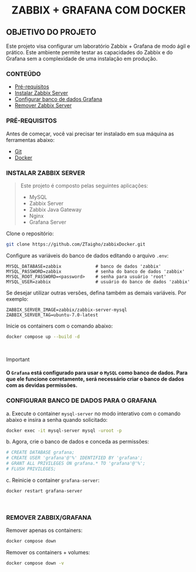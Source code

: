 <h1 align="center">ZABBIX + GRAFANA COM DOCKER</h1>

## OBJETIVO DO PROJETO
Este projeto visa configurar um laboratório Zabbix + Grafana de modo ágil e prático. Este ambiente permite testar as capacidades do Zabbix e do Grafana sem a complexidade de uma instalação em produção.

### CONTEÚDO
<!--ts-->
   * [Pré-requisitos](#pr%C3%A9-requisitos)
   * [Instalar Zabbix Server](#instalar-zabbix-server)
   * [Configurar banco de dados Grafana](#configurar-banco-de-dados-para-o-grafana)
   * [Remover Zabbix Server](#remover-zabbixgrafana)
<!--te-->

### PRÉ-REQUISITOS

Antes de começar, você vai precisar ter instalado em sua máquina as ferramentas abaixo:

- [Git](https://git-scm.com/download/linux)
- [Docker](https://docs.docker.com/engine/install/)

### INSTALAR ZABBIX SERVER
>Este projeto é composto pelas seguintes aplicações:
>- MySQL
>- Zabbix Server
>- Zabbix Java Gateway
>- Nginx
>- Grafana Server

Clone o repositório:
```bash
git clone https://github.com/ZTaigho/zabbixDocker.git
```

Configure as variáveis do banco de dados editando o arquivo `.env`:

```env
MYSQL_DATABASE=zabbix             # banco de dados 'zabbix'
MYSQL_PASSWORD=zabbix             # senha do banco de dados 'zabbix'
MYSQL_ROOT_PASSWORD=<password>    # senha para usuário 'root'
MYSQL_USER=zabbix                 # usuário do banco de dados 'zabbix'
```

Se desejar utilizar outras versões, defina também as demais variáveis. Por exemplo:

```env
ZABBIX_SERVER_IMAGE=zabbix/zabbix-server-mysql
ZABBIX_SERVER_TAG=ubuntu-7.0-latest
```

Inicie os containers com o comando abaixo:
```bash
docker compose up --build -d
```

<br>

> [!IMPORTANT]
> #### O `Grafana` está configurado para usar o `MySQL` como banco de dados. Para que ele funcione corretamente, será necessário criar o banco de dados com as devidas permissões.

### CONFIGURAR BANCO DE DADOS PARA O GRAFANA

a. Execute o container `mysql-server` no modo interativo com o comando abaixo e insira a senha quando solicitado:
```bash
docker exec -it mysql-server mysql -uroot -p
```

b. Agora, crie o banco de dados e conceda as permissões:
```bash
# CREATE DATABASE grafana;
# CREATE USER 'grafana'@'%' IDENTIFIED BY 'grafana';
# GRANT ALL PRIVILEGES ON grafana.* TO 'grafana'@'%';
# FLUSH PRIVILEGES;
```

c. Reinicie o container `grafana-server`:
```bash
docker restart grafana-server
```

<br>

### REMOVER ZABBIX/GRAFANA

Remover apenas os containers:
```bash
docker compose down
```

Remover os containers + volumes:
```bash
docker compose down -v
```
